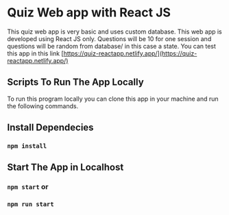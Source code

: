 # Quiz Web app with React JS

This quiz web app is very basic and uses custom database. This web app is developed using React JS only. Questions will be 10 for one session and questions will be random from database/ in this case a state. You can test this app in this link [https://quiz-reactapp.netlify.app/](https://quiz-reactapp.netlify.app/)

## Scripts To Run The App Locally

To run this program locally you can clone this app in your machine and run the following commands.

## Install Dependecies
### `npm install`

## Start The App in Localhost
### `npm start` or
### `npm run start`

